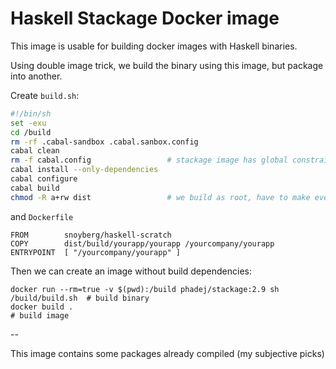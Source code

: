 # Haskell Stackage Docker image

This image is usable for building docker images with Haskell binaries.

Using double image trick, we build the binary using this image, but package into another.

Create `build.sh`:

```sh
#!/bin/sh
set -exu
cd /build
rm -rf .cabal-sandbox .cabal.sanbox.config
cabal clean
rm -f cabal.config                 # stackage image has global constraints
cabal install --only-dependencies
cabal configure
cabal build
chmod -R a+rw dist                 # we build as root, have to make everything rw
```

and `Dockerfile`

```
FROM        snoyberg/haskell-scratch
COPY        dist/build/yourapp/yourapp /yourcompany/yourapp
ENTRYPOINT  [ "/yourcompany/yourapp" ]
```

Then we can create an image without build dependencies:

```
docker run --rm=true -v $(pwd):/build phadej/stackage:2.9 sh /build/build.sh  # build binary
docker build .                                                                # build image
```

--

This image contains some packages already compiled (my subjective picks)
